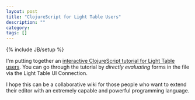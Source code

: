 ```yaml
---
layout: post
title: "ClojureScript for Light Table Users"
description: ""
category: 
tags: []
---
```

{% include JB/setup %}

I'm putting together an
[interactive ClojureScript tutorial for Light Table users](http://github.com/swannodette/lt-cljs-tutorial). You
can go through the tutorial by *directly evaluating* forms in the file
via the Light Table UI Connection.

I hope this can be a collaborative wiki for those people who want to
extend their editor with an extremely capable and powerful programming
language.
